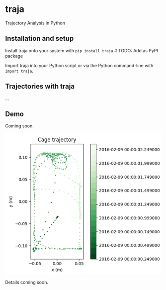 # traja
Trajectory Analysis in Python

## Installation and setup

Install traja onto your system with `pip install traja` # TODO: Add as PyPI package

Import traja into your Python script or via the Python command-line with `import traja`.

## Trajectories with traja

...

## Demo

Coming soon.

![dvc_screenshot](dvc_screenshot.png)

Details coming soon.

